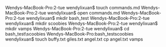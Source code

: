 Wendys-MacBook-Pro:2-tue wendylixuan$ touch commands.md
Wendys-MacBook-Pro:2-tue wendylixuan$ open commands.md
Wendys-MacBook-Pro:2-tue wendylixuan$ mkdir bash_test
Wendys-MacBook-Pro:2-tue wendylixuan$ mkdir scoobies
Wendys-MacBook-Pro:2-tue wendylixuan$ mkdir vamps
Wendys-MacBook-Pro:2-tue wendylixuan$ cd bash_test\scoobies
Wendys-MacBook-Pro:bash_testscoobies wendylixuan$ touch buffy.txt giles.txt angel.txt
cp angel.txt vamps

